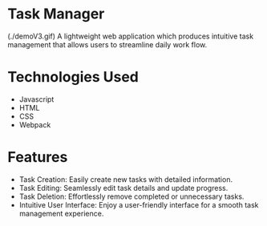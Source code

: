 # Task Manager
(./demoV3.gif)
A lightweight web application which produces intuitive task management that allows users to streamline daily work flow.

# Technologies Used
- Javascript
- HTML
- CSS
- Webpack

# Features 
- Task Creation: Easily create new tasks with detailed information.
- Task Editing: Seamlessly edit task details and update progress.
- Task Deletion: Effortlessly remove completed or unnecessary tasks.
- Intuitive User Interface: Enjoy a user-friendly interface for a smooth task management experience.
